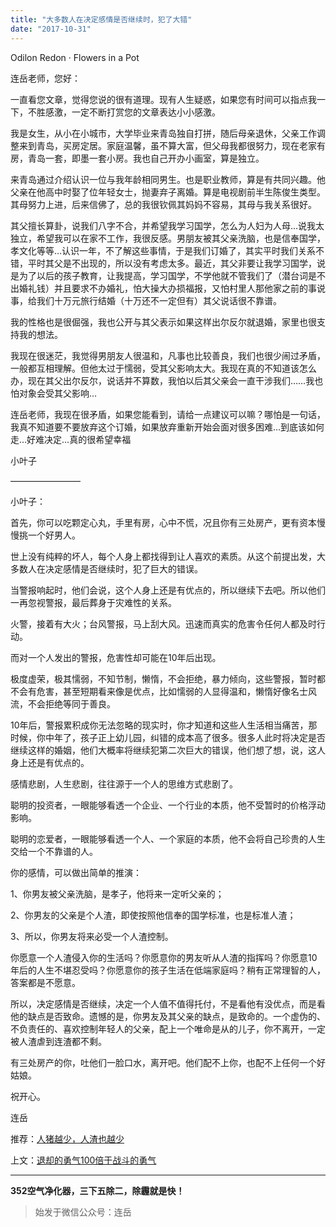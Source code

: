 ```yaml
---
title: "大多数人在决定感情是否继续时，犯了大错"
date: "2017-10-31"
---
```


Odilon Redon · Flowers in a Pot

连岳老师，您好：  

一直看您文章，觉得您说的很有道理。现有人生疑惑，如果您有时间可以指点我一下，不胜感激，一定不断打赏您的文章表达小小感激。

我是女生，从小在小城市，大学毕业来青岛独自打拼，随后母亲退休，父亲工作调整来到青岛，买房定居。家庭温馨，虽不算大富，但父母我都很努力，现在老家有房，青岛一套，即墨一套小房。我也自己开办小画室，算是独立。

来青岛通过介绍认识一位与我年龄相同男生。也是职业教师，算是有共同兴趣。他父亲在他高中时娶了位年轻女士，抛妻弃子离婚。算是电视剧前半生陈俊生类型。其母努力上进，后来信佛了，总的我很钦佩其妈妈不容易，其母与我关系很好。

其父擅长算卦，说我们八字不合，并希望我学习国学，怎么为人妇为人母…说我太独立，希望我可以在家不工作，我很反感。男朋友被其父亲洗脑，也是信奉国学，孝文化等等…认识一年，不了解这些事情，于是我们订婚了，其实平时我们关系不错，平时其父是不出现的，所以没有考虑太多。最近，其父非要让我学习国学，说是为了以后的孩子教育，让我提高，学习国学，不学他就不管我们了（潜台词是不出婚礼钱）并且要求不办婚礼，怕大操大办损福报，又怕村里人那他家之前的事说事，给我们十万元旅行结婚（十万还不一定但有）其父说话很不靠谱。

我的性格也是很倔强，我也公开与其父表示如果这样出尔反尔就退婚，家里也很支持我的想法。

我现在很迷茫，我觉得男朋友人很温和，凡事也比较善良，我们也很少闹过矛盾，一般都互相理解。但他太过于懦弱，受其父影响太大。我现在真的不知道该怎么办，现在其父出尔反尔，说话并不算数，我怕以后其父亲会一直干涉我们……我也怕对象会受其父影响…

连岳老师，我现在很矛盾，如果您能看到，请给一点建议可以嘛？哪怕是一句话，我真不知道要不要放弃这个订婚，如果放弃重新开始会面对很多困难…到底该如何走…好难决定…真的很希望幸福

小叶子  

————————

小叶子：

首先，你可以吃颗定心丸，手里有房，心中不慌，况且你有三处房产，更有资本慢慢挑一个好男人。

世上没有纯粹的坏人，每个人身上都找得到让人喜欢的素质。从这个前提出发，大多数人在决定感情是否继续时，犯了巨大的错误。

当警报响起时，他们会说，这个人身上还是有优点的，所以继续下去吧。所以他们一再忽视警报，最后葬身于灾难性的关系。

火警，接着有大火；台风警报，马上刮大风。迅速而真实的危害令任何人都及时行动。

而对一个人发出的警报，危害性却可能在10年后出现。

极度虚荣，极其懦弱，不知节制，懒惰，不会拒绝，暴力倾向，这些警报，暂时都不会有危害，甚至短期看来像是优点，比如懦弱的人显得温和，懒惰好像名士风流，不会拒绝等同于善良。

10年后，警报累积成你无法忽略的现实时，你才知道和这些人生活相当痛苦，那时候，你中年了，孩子正上幼儿园，纠错的成本高了很多。很多人此时将决定是否继续这样的婚姻，他们大概率将继续犯第二次巨大的错误，他们想了想，说，这人身上还是有优点的。

感情悲剧，人生悲剧，往往源于一个人的思维方式悲剧了。  

聪明的投资者，一眼能够看透一个企业、一个行业的本质，他不受暂时的价格浮动影响。

聪明的恋爱者，一眼能够看透一个人、一个家庭的本质，他不会将自己珍贵的人生交给一个不靠谱的人。

你的感情，可以做出简单的推演：

1、你男友被父亲洗脑，是孝子，他将来一定听父亲的；

2、你男友的父亲是个人渣，即使按照他信奉的国学标准，也是标准人渣；

3、所以，你男友将来必受一个人渣控制。

你愿意一个人渣侵入你的生活吗？你愿意你的男友听从人渣的指挥吗？你愿意10年后的人生不堪忍受吗？你愿意你的孩子生活在低端家庭吗？稍有正常理智的人，答案都是不愿意。

所以，决定感情是否继续，决定一个人值不值得托付，不是看他有没优点，而是看他的缺点是否致命。遗憾的是，你男友及其父亲的缺点，是致命的。一个虚伪的、不负责任的、喜欢控制年轻人的父亲，配上一个唯命是从的儿子，你不离开，一定被人渣虐到连渣都不剩。

有三处房产的你，吐他们一脸口水，离开吧。他们配不上你，也配不上任何一个好姑娘。

祝开心。

连岳

推荐：[人猪越少，人渣也越少](http://mp.weixin.qq.com/s?__biz=MjM5NDU0Mjk2MQ==&mid=2651623524&idx=1&sn=854c24aceeb0f4884b55a0766196b057&chksm=bd7e147a8a099d6c52bf28a592e393ad42ae455c8b939b4722cb9187068974d33341c5ac7c93&scene=21#wechat_redirect)

上文：[退却的勇气100倍于战斗的勇气](http://mp.weixin.qq.com/s?__biz=MjM5NDU0Mjk2MQ==&mid=2651623716&idx=1&sn=82d3ae3f8f9876b6338ea5966068a2ef&chksm=bd7e153a8a099c2cb4e1edcdcc84ebc31cac9a1d8103c97fcf601ddd3e340b5abb5f47e7ec38&scene=21#wechat_redirect)

* * *

**352空气净化器，三下五除二，除霾就是快！**

> 始发于微信公众号：连岳
